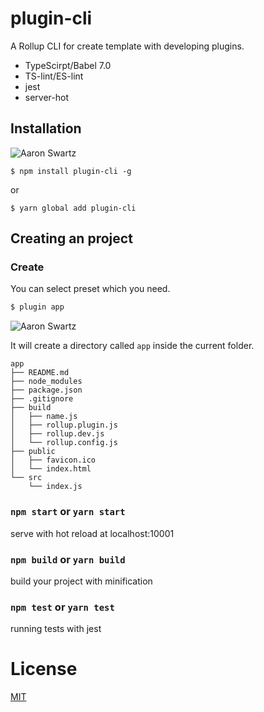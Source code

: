 # plugin-cli

A Rollup CLI for create template with developing plugins.

* TypeScirpt/Babel 7.0
* TS-lint/ES-lint
* jest
* server-hot



## Installation
![Aaron Swartz](https://t1.picb.cc/uploads/2018/12/22/JDCw3G.jpg)  

`$ npm install plugin-cli -g`  

or  

`$ yarn global add plugin-cli`

## Creating an project

### Create
You can select preset which you need. 

``` bash
$ plugin app
```
![Aaron Swartz](https://t1.picb.cc/uploads/2018/12/22/JDC8Rr.gif)  

It will create a directory called `app` inside the current folder.    
   
```
app
├── README.md
├── node_modules
├── package.json
├── .gitignore
├── build
│   ├── name.js
│   ├── rollup.plugin.js
│   ├── rollup.dev.js
│   └── rollup.config.js
├── public
│   ├── favicon.ico
│   └── index.html
└── src
    └── index.js
```
   
   
### `npm start` or `yarn start`  
   
serve with hot reload at localhost:10001  
    
### `npm build` or `yarn build`  
    
build your project with minification    
   
### `npm test` or `yarn test`  
    
running tests with jest  
   
   
# License
[MIT](http://opensource.org/licenses/MIT)

